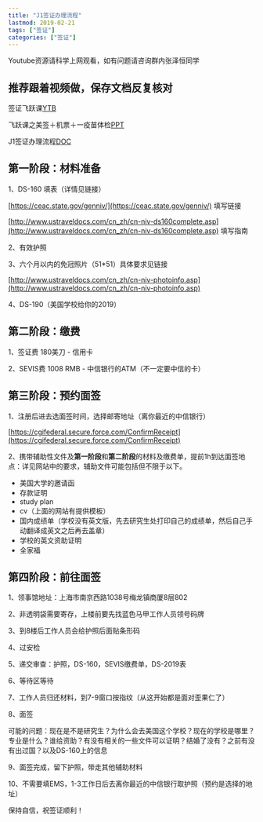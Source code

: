 ```yaml
---
title: "J1签证办理流程"
lastmod: 2019-02-21
tags: ["签证"]
categories: ["签证"]
---
```


Youtube资源请科学上网观看，如有问题请咨询群内张泽恒同学

## 推荐跟着视频做，保存文档反复核对

签证飞跃课[YTB](https://youtu.be/COferIbjGbg)

飞跃课之美签＋机票＋一疫苗体检[PPT](https://github.com/jialanxin/njuphy-/raw/master/%E9%A3%9E%E8%B7%83%E8%AF%BE%E4%B9%8B%E7%BE%8E%E7%AD%BE%EF%BC%8B%E6%9C%BA%E7%A5%A8%EF%BC%8B%E4%B8%80%E7%96%AB%E8%8B%97%E4%BD%93%E6%A3%80.pptx)

J1签证办理流程[DOC](https://github.com/jialanxin/njuphy-/raw/master/J1%E7%AD%BE%E8%AF%81%E5%8A%9E%E7%90%86%E6%B5%81%E7%A8%8B.docx)

## 第一阶段：材料准备

1、DS-160 填表（详情见链接）

[https://ceac.state.gov/genniv/](https://ceac.state.gov/genniv/) 填写链接

[http://www.ustraveldocs.com/cn_zh/cn-niv-ds160complete.asp](http://www.ustraveldocs.com/cn_zh/cn-niv-ds160complete.asp) 填写指南

2、有效护照

3、六个月以内的免冠照片（51*51）具体要求见链接

[http://www.ustraveldocs.com/cn_zh/cn-niv-photoinfo.asp](http://www.ustraveldocs.com/cn_zh/cn-niv-photoinfo.asp)

4、DS-190（美国学校给你的2019）

## 第二阶段：缴费

1、签证费 180美刀 - 信用卡

2、SEVIS费 1008 RMB - 中信银行的ATM（不一定要中信的卡）

## 第三阶段：预约面签

1、注册后进去选面签时间，选择邮寄地址（离你最近的中信银行）

[https://cgifederal.secure.force.com/ConfirmReceipt](https://cgifederal.secure.force.com/ConfirmReceipt)

2、携带辅助性文件及**第一阶段**和**第二阶段**的材料及缴费单，提前1h到达面签地点：详见网站中的要求，辅助文件可能包括但不限于以下。

* 美国大学的邀请函
* 存款证明
* study plan
* cv（上面的网站有提供模板）
* 国内成绩单（学校没有英文版，先去研究生处打印自己的成绩单，然后自己手动翻译成英文之后再去盖章）
* 学校的英文资助证明
* 全家福

## 第四阶段：前往面签

1、领事馆地址：上海市南京西路1038号梅龙镇商厦8层802

2、非透明袋需要寄存，上楼前要先找蓝色马甲工作人员领号码牌

3、到8楼后工作人员会给护照后面贴条形码

4、过安检

5、递交审查：护照，DS-160，SEVIS缴费单，DS-2019表

6、等待区等待

7、工作人员归还材料，到7-9窗口按指纹（从这开始都是面对歪果仁了）

8、面签

可能的问题：现在是不是研究生？为什么会去美国这个学校？现在的学校是哪里？专业是什么？谁给资助？有没有相关的一些文件可以证明？结婚了没有？之前有没有出过国？以及DS-160上的信息

9、面签完成，留下护照，带走其他辅助材料

10、不需要填EMS，1-3工作日后去离你最近的中信银行取护照（预约是选择的地址）

保持自信，祝签证顺利！